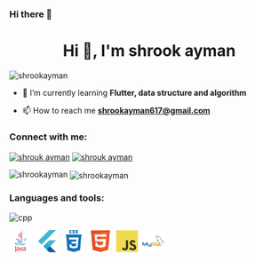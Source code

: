 ### Hi there 👋

<!--
**shrookayman/shrookayman** is a ✨ _special_ ✨ repository because its `README.md` (this file) appears on your GitHub profile.

Here are some ideas to get you started:

- 🔭 I’m currently working on ...
- 🌱 I’m currently learning ...
- 👯 I’m looking to collaborate on ...
- 🤔 I’m looking for help with ...
- 💬 Ask me about ...
- 📫 How to reach me: ...
- 😄 Pronouns: ...
- ⚡ Fun fact: ...
-->
<h1 align="center">Hi 👋, I'm shrook ayman</h1>
<p align="left"> <img src="https://komarev.com/ghpvc/?username=shrookayman&label=Profile%20views&color=0e75b6&style=flat" alt="shrookayman" /> </p>

- 🌱 I’m currently learning **Flutter, data structure and algorithm**

- 📫 How to reach me **shrookayman617@gmail.com**

<h3 align="left">Connect with me:</h3>
<p align="left">
<a href="https://linkedin.com/in/shrouk ayman" target="blank"><img align="center" src="https://raw.githubusercontent.com/rahuldkjain/github-profile-readme-generator/master/src/images/icons/Social/linked-in-alt.svg" alt="shrouk ayman" height="30" width="40" /></a>
<a href="https://fb.com/shrouk ayman" target="blank"><img align="center" src="https://raw.githubusercontent.com/rahuldkjain/github-profile-readme-generator/master/src/images/icons/Social/facebook.svg" alt="shrouk ayman" height="30" width="40" /></a>
</p>

<p><img align="left" src="https://github-readme-stats.vercel.app/api/top-langs?username=shrookayman&show_icons=true&locale=en&layout=compact" alt="shrookayman" /></p>

<p>&nbsp;<img align="center" src="https://github-readme-stats.vercel.app/api?username=shrookayman&show_icons=true&locale=en" alt="shrookayman" /></p>
<h3 align="left">Languages and tools:</h3>
<div>
    <img src="[https://github.com/devicons/devicon/blob/master/icons/java/java-original-wordmark.svg](https://www.w3schools.com/CPP/default.asp)" title="cpp" alt="cpp" width="40" height="40"/>&nbsp;


  <img src="https://github.com/devicons/devicon/blob/master/icons/java/java-original-wordmark.svg" title="Java" alt="Java" width="40" height="40"/>&nbsp;
  <img src="https://github.com/devicons/devicon/blob/master/icons/flutter/flutter-original.svg" title="Flutter" alt="Flutter" width="40" height="40"/>&nbsp;
  <img src="https://github.com/devicons/devicon/blob/master/icons/css3/css3-plain-wordmark.svg"  title="CSS3" alt="CSS" width="40" height="40"/>&nbsp;
  <img src="https://github.com/devicons/devicon/blob/master/icons/html5/html5-original.svg" title="HTML5" alt="HTML" width="40" height="40"/>&nbsp;
  <img src="https://github.com/devicons/devicon/blob/master/icons/javascript/javascript-original.svg" title="JavaScript" alt="JavaScript" width="40" height="40"/>&nbsp;
  <img src="https://github.com/devicons/devicon/blob/master/icons/mysql/mysql-original-wordmark.svg" title="MySQL"  alt="MySQL" width="40" height="40"/>&nbsp;
</div>
